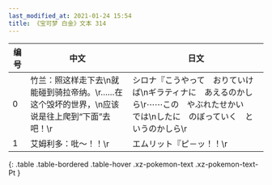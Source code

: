 ```yaml
---
last_modified_at: 2021-01-24 15:54
title: 《宝可梦 白金》文本 314
---
```

| 编号 | 中文 | 日文 |
| ---- | ---- | ---- |
| 0 | 竹兰：照这样走下去\n就能碰到骑拉帝纳。\r……在这个毁坏的世界，\n应该说是往上爬到“下面”去吧！\r | シロナ『こうやって　おりていけば\nギラティナに　あえるのかしら\r⋯⋯この　やぶれたせかい　では\nしたに　のぼっていく　というのかしら\r |
| 1 | 艾姆利多：吡～！！\r | エムリット『ピ－ッ！！\r |
{: .table .table-bordered .table-hover .xz-pokemon-text .xz-pokemon-text-Pt }